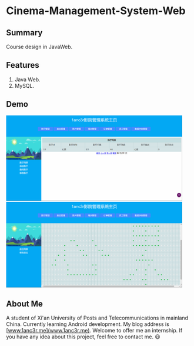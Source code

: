 # Cinema-Management-System-Web
## Summary
Course design in JavaWeb.

## Features
1. Java Web.
2. MySQL.

## Demo

<img src="https://github.com/1anc3r/Cinema-Management-System-Web/blob/master/screenshot/chrome_2017-05-14_17-28-50.png" width = "479" height = "232" alt="1" />
<img src="https://github.com/1anc3r/Cinema-Management-System-Web/blob/master/screenshot/chrome_2017-05-14_17-29-14.png" width = "479" height = "232" alt="2" />

## About Me
A student of Xi'an University of Posts and Telecommunications in mainland China. Currently learning Android development.
My blog address is [www.1anc3r.me](www.1anc3r.me). Welcome to offer me an internship. If you have any idea about this project, feel free to contact me. :smiley:

